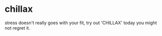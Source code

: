 # chillax
stress doesn't really goes with your fit, try out 'CHILLAX' today you might not regret it.
